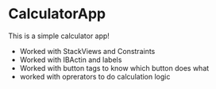 # CalculatorApp

This is a simple calculator app!

- Worked with StackViews and Constraints 
- Worked with IBActin and labels
- Worked with button tags to know which button does what 
- worked with oprerators to do calculation logic

